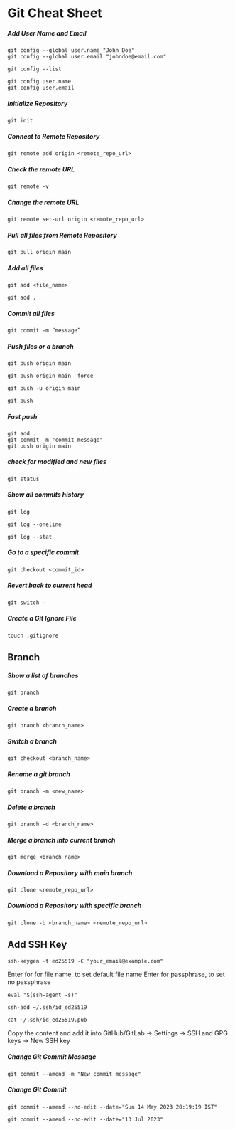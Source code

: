# Git Cheat Sheet

##### Add User Name and Email

```
git config --global user.name "John Doe"
git config --global user.email "johndoe@email.com"
```

```
git config --list
```

```
git config user.name
git config user.email
```

##### Initialize Repository

```
git init
```

##### Connect to Remote Repository

```
git remote add origin <remote_repo_url>
```

##### Check the remote URL

```
git remote -v
```

##### Change the remote URL

```
git remote set-url origin <remote_repo_url>
```

##### Pull all files from Remote Repository

```
git pull origin main
```

##### Add all files

```
git add <file_name>
```

```
git add .
```

##### Commit all files

```
git commit -m “message”
```

##### Push files or a branch

```
git push origin main
```

```
git push origin main –force
```

```
git push -u origin main
```

```
git push
```

##### Fast push

```
git add .
git commit -m "commit_message"
git push origin main
```

##### check for modified and new files

```
git status
```

##### Show all commits history

```
git log
```

```
git log --oneline
```

```
git log --stat
```

##### Go to a specific commit 

```
git checkout <commit_id>
```


##### Revert back to current head
```
git switch –
```


##### Create a Git Ignore File

```
touch .gitignore
```

## Branch

##### Show a list of branches

```
git branch
```

##### Create a branch

```
git branch <branch_name>
```

##### Switch a branch

```
git checkout <branch_name>
```

##### Rename a git branch

```
git branch -m <new_name>
```

##### Delete a branch

```
git branch -d <branch_name>
```

##### Merge a branch into current branch

```
git merge <branch_name>
```

##### Download a Repository with main branch

```
git clone <remote_repo_url>
```

##### Download a Repository with specific branch

```
git clone -b <branch_name> <remote_repo_url>
```

## Add SSH Key

```
ssh-keygen -t ed25519 -C "your_email@example.com"
```

Enter for for file name, to set default file name
Enter for passphrase, to set no passphrase

```
eval "$(ssh-agent -s)"
```

```
ssh-add ~/.ssh/id_ed25519
```

```
cat ~/.ssh/id_ed25519.pub
```

Copy the content and add it into GitHub/GitLab -> Settings -> SSH and GPG keys -> New SSH key


##### Change Git Commit Message
```
git commit --amend -m "New commit message"
```

##### Change Git Commit

```
git commit --amend --no-edit --date="Sun 14 May 2023 20:19:19 IST"
```

```
git commit --amend --no-edit --date="13 Jul 2023"
```
